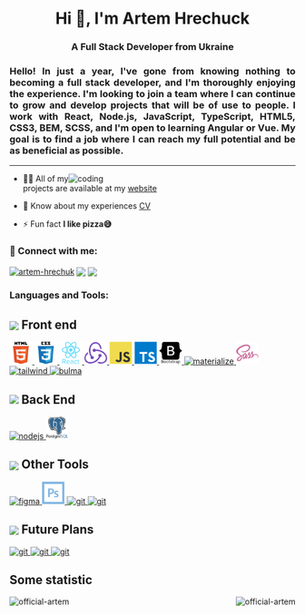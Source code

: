 <h1 align="center">Hi 👋, I'm Artem Hrechuck</h1>
<h3 align="center">A Full Stack Developer from Ukraine</h3>

<h3 align="justify">
  Hello! In just a year, I've gone from knowing nothing to becoming a full stack developer, and I'm thoroughly enjoying the experience. 
  I'm looking to join a team where I can continue to grow and develop projects that will be of use to people. 
  I work with React, Node.js, JavaScript, TypeScript, HTML5, CSS3, BEM, SCSS, and I'm open to learning Angular or Vue. 
  My goal is to find a job where I can reach my full potential and be as beneficial as possible.
</h3>

---

<img align="right" alt="coding" width="400" src="https://media0.giphy.com/media/qgQUggAC3Pfv687qPC/giphy.gif?cid=ecf05e47tp23gw727jnfgnwsmrg9houdw5c6yqcodk7k4i69&rid=giphy.gif&ct=g">


- 👨‍💻 All of my projects are available at my [website](https://artem-hrechuk.netlify.app/)

- 📄 Know about my experiences [CV](https://docs.google.com/document/d/1_Ce-efLRz2UiVg5Y9ZeTbEfAsFdgQ-8p_K94rlPNfss/edit?usp=sharing)

- ⚡ Fun fact **I like pizza😅**

<h3 align="left">🥳 Connect with me:</h3>
<p align="left">
  <a href="https://linkedin.com/in/artem-hrechuk" target="blank"><img height="30" width="40"  align="center" src="https://raw.githubusercontent.com/rahuldkjain/github-profile-readme-generator/master/src/images/icons/Social/linked-in-alt.svg" alt="artem-hrechuk"/></a>
  <a href="https://t.me/official_artem" target="_blank"><img align="center" width="40" src="https://img.icons8.com/color/96/null/telegram-app--v1.png"/></a>
  <a href="mailto:hrechuk.artem@gmail.com"><img width="40px" align="center"src="https://img.icons8.com/color/96/null/gmail--v1.png"/></a>
</p>

<h3 align="left">Languages and Tools:</h3>
<h2>
  <img width="30px" align="center" src="https://user-images.githubusercontent.com/107754172/219866031-372e7c26-9ebe-43d0-97fa-69936754cbf3.png"/>
  Front end
</h2>

<p align="left">
  <a href="https://www.w3.org/html/" target="_blank" rel="noreferrer"> <img src="https://raw.githubusercontent.com/devicons/devicon/master/icons/html5/html5-original-wordmark.svg" alt="html5" width="40" height="40"/> </a> 
  <a href="https://www.w3schools.com/css/" target="_blank" rel="noreferrer"> <img src="https://raw.githubusercontent.com/devicons/devicon/master/icons/css3/css3-original-wordmark.svg" alt="css3" width="40" height="40"/> </a> 
  <a href="https://reactjs.org/" target="_blank" rel="noreferrer"> <img src="https://raw.githubusercontent.com/devicons/devicon/master/icons/react/react-original-wordmark.svg" alt="react" width="40" height="40"/> </a> 
  <a href="https://redux.js.org" target="_blank" rel="noreferrer"> <img src="https://raw.githubusercontent.com/devicons/devicon/master/icons/redux/redux-original.svg" alt="redux" width="40" height="40"/> </a> 
  <a href="https://developer.mozilla.org/en-US/docs/Web/JavaScript" target="_blank" rel="noreferrer"> <img src="https://raw.githubusercontent.com/devicons/devicon/master/icons/javascript/javascript-original.svg" alt="javascript" width="40" height="40"/> </a> 
  <a href="https://www.typescriptlang.org/" target="_blank" rel="noreferrer"> <img src="https://raw.githubusercontent.com/devicons/devicon/master/icons/typescript/typescript-original.svg" alt="typescript" width="40" height="40"/> </a> 
  <a href="https://getbootstrap.com" target="_blank" rel="noreferrer"><img src="https://raw.githubusercontent.com/devicons/devicon/master/icons/bootstrap/bootstrap-plain-wordmark.svg" alt="bootstrap" width="40" height="40"/> </a> 
  <a href="https://materializecss.com/" target="_blank" rel="noreferrer"> <img src="https://raw.githubusercontent.com/prplx/svg-logos/5585531d45d294869c4eaab4d7cf2e9c167710a9/svg/materialize.svg" alt="materialize" width="40" height="40"/> </a> 
  <a href="https://sass-lang.com" target="_blank" rel="noreferrer"> <img src="https://raw.githubusercontent.com/devicons/devicon/master/icons/sass/sass-original.svg" alt="sass" width="40" height="40"/> </a> 
  <a href="https://tailwindcss.com/" target="_blank" rel="noreferrer"> <img src="https://www.vectorlogo.zone/logos/tailwindcss/tailwindcss-icon.svg" alt="tailwind" width="40" height="40"/> </a> 
  <a href="https://bulma.io/" target="_blank" rel="noreferrer"> <img src="https://raw.githubusercontent.com/gilbarbara/logos/804dc257b59e144eaca5bc6ffd16949752c6f789/logos/bulma.svg" alt="bulma" width="40" height="40"/> </a> 
</p>

<h2>
  <img width="30px" src="https://user-images.githubusercontent.com/107754172/219867071-0d4b33fe-3214-4a82-b3df-3acf4dbb0a8d.png">
  Back End
</h2>

<p align="left">
  <a href="https://nodejs.org" target="_blank" rel="noreferrer"> <img src="https://cdn.jsdelivr.net/gh/devicons/devicon/icons/nodejs/nodejs-original.svg" alt="nodejs" width="40" height="40"/> </a> 
  <a href="https://www.postgresql.org" target="_blank" rel="noreferrer"> <img src="https://raw.githubusercontent.com/devicons/devicon/master/icons/postgresql/postgresql-original-wordmark.svg" alt="postgresql" width="40" height="40"/> </a> 
  
</p>

<h2>
  <img width="30px" align="center" src="https://user-images.githubusercontent.com/107754172/219866974-3690e7f4-1dc7-40e6-8a1a-4526c8855f11.png"> 
  Other Tools
</h2>

<p align="left">
  <a href="https://www.figma.com/" target="_blank" rel="noreferrer"> <img src="https://www.vectorlogo.zone/logos/figma/figma-icon.svg" alt="figma" width="40" height="40"/> </a> 
  <a href="https://www.photoshop.com/en" target="_blank" rel="noreferrer"> <img src="https://raw.githubusercontent.com/devicons/devicon/master/icons/photoshop/photoshop-line.svg" alt="photoshop" width="40" height="40"/> </a> 
  <a href="https://git-scm.com/" target="_blank" rel="noreferrer"> <img src="https://www.vectorlogo.zone/logos/git-scm/git-scm-icon.svg" alt="git" width="40" height="40"/> </a> 
  <a href="https://https://www.npmjs.com/" target="_blank" rel="noreferrer"> <img src="https://cdn.jsdelivr.net/gh/devicons/devicon/icons/npm/npm-original-wordmark.svg" alt="git" width="40" height="40"/> </a>
</p>

<h2>
  <img width="30px" align="center" src="https://img.icons8.com/arcade/256/shooting-stars.png"> 
  Future Plans
</h2>

<p align="left">
  <a href="https://vuejs.org/" target="_blank" rel="noreferrer"> <img src="https://img.icons8.com/color/256/vue-js.png" alt="git" width="40" height="40"/> </a>
  <a href="https://angular.io/" target="_blank" rel="noreferrer"> <img src="https://img.icons8.com/color/256/angularjs.png" alt="git" width="40" height="40"/> </a>
  <a href="https://greensock.com/gsap/" target="_blank" rel="noreferrer"> <img src="https://seeklogo.com/images/G/greensock-gsap-icon-logo-13BB451E88-seeklogo.com.png" alt="git" width="40" height="40"/> </a>
</p>

<h2>Some statistic</h2>

<p>
  <p><img align="left" src="https://github-readme-stats.vercel.app/api?username=official-artem&show_icons=true&theme=tokyonight" alt="official-artem" /></p>
  <p><img align="right" src="https://github-readme-streak-stats.herokuapp.com?user=official-artem&theme=tokyonight" alt="official-artem" /></p>
</p>

